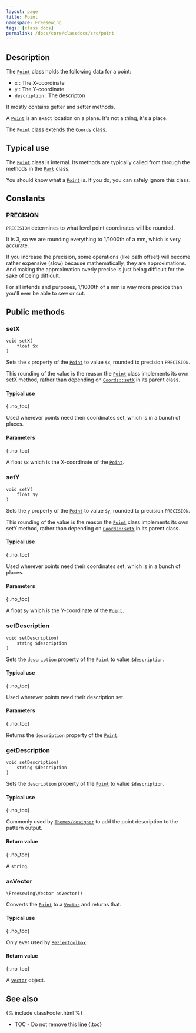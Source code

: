 ```yaml
---
layout: page
title: Point
namespace: Freesewing
tags: [class docs]
permalink: /docs/core/classdocs/src/point
---
```

## Description 

The [`Point`](point) class holds the following data for a point:

- `x` : The X-coordinate
- `y` : The Y-coordinate
- `description` : The descripton

It mostly contains getter and setter methods.

A [`Point`](point) is an exact location on a plane. 
It's not a thing, it's a place.

The [`Point`](point) class extends the [`Coords`](coords) class.

## Typical use

The [`Point`](point) class is internal. Its methods are typically
called from through the methods in the [`Part`](part) class. 

You should know what a [`Point`](point) is. 
If you do,  you can safely ignore this class.

## Constants

### PRECISION

`PRECISION` determines to what level point coordinates will be rounded.

It is 3, so we are rounding everything to 1/1000th of a mm, 
which is very accurate.

If you increase the precision, some operations
(like path offset) will become rather expensive (slow)
because mathematically, they are approximations.
And making the approximation overly precise is just being
difficult for the sake of being difficult.

For all intends and purposes, 1/1000th of a mm is way more
precice than you'll ever be able to sew or cut.

## Public methods

### setX

```php?start_inline=1
void setX( 
    float $x 
)
```
Sets the `x` property of the [`Point`](point) to value `$x`, 
rounded to precision `PRECISION`.

This rounding of the value is the reason the [`Point`](point) class
implements its own setX method, rather than depending on 
[`Coords::setX`](coords#setx) in its parent class.

#### Typical use
{:.no_toc}

Used wherever points need their coordinates set, which is in
a bunch of places.

#### Parameters
{:.no_toc}

A float `$x` which is the X-coordinate of the [`Point`](point).

### setY

```php?start_inline=1
void setY( 
    float $y 
)
```
Sets the `y` property of the [`Point`](point) to value `$y`, 
rounded to precision `PRECISION`.

This rounding of the value is the reason the [`Point`](point) class
implements its own setY method, rather than depending on 
[`Coords::setY`](coords#sety) in its parent class.

#### Typical use
{:.no_toc}

Used wherever points need their coordinates set, which is in
a bunch of places.

#### Parameters
{:.no_toc}

A float `$y` which is the Y-coordinate of the [`Point`](point).

### setDescription

```php?start_inline=1
void setDescription( 
    string $description 
)
```
Sets the `description` property of the [`Point`](point) to value `$description`.

#### Typical use
{:.no_toc}

Used wherever points need their description set.

#### Parameters
{:.no_toc}

Returns the `description` property of the [`Point`](point).

### getDescription

```php?start_inline=1
void setDescription( 
    string $description 
)
```
Sets the `description` property of the [`Point`](point) to value `$description`.

#### Typical use
{:.no_toc}

Commonly used by [`Themes/designer`](../themes/core/designer) to add the point description
to the pattern output.

#### Return value
{:.no_toc}

A `string`.

### asVector

```php?start_inline=1
\Freesewing\Vector asVector()
```
Converts the [`Point`](point) to a [`Vector`](vector) and returns that.

#### Typical use
{:.no_toc}

Only ever used by [`BezierToolbox`](beziertoolbox).

#### Return value
{:.no_toc}

A [`Vector`](vector) object.


## See also
{% include classFooter.html %}
* TOC - Do not remove this line
{:toc}
